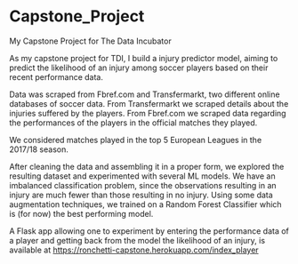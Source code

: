 # Capstone_Project
My Capstone Project for The Data Incubator

As my capstone project for TDI, I build a injury predictor model, aiming to predict the likelihood of an injury among soccer players based on their recent performance data.

Data was scraped from Fbref.com and Transfermarkt, two different online databases of soccer data.
From Transfermarkt we scraped details about the injuries suffered by the players.
From Fbref.com we scraped data regarding the performances of the players in the official matches they played.

We considered matches played in the top 5 European Leagues in the 2017/18 season.

After cleaning the data and assembling it in a proper form, we explored the resulting dataset and experimented with several ML models.
We have an imbalanced classification problem, since the observations resulting in an injury are much fewer than those resulting in no injury.
Using some data augmentation techniques, we trained on a Random Forest Classifier which is (for now) the best performing model.

A Flask app allowing one to experiment by entering the performance data of a player and getting back from the model the likelihood of an injury, is available at https://ronchetti-capstone.herokuapp.com/index_player
